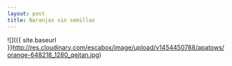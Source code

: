 ```yaml
---
layout: post
title: Naranjas sin semillas
---
```


![]({{ site.baseurl }}http://res.cloudinary.com/escabox/image/upload/v1454450788/apatows/orange-648218_1280_qejtan.jpg)
